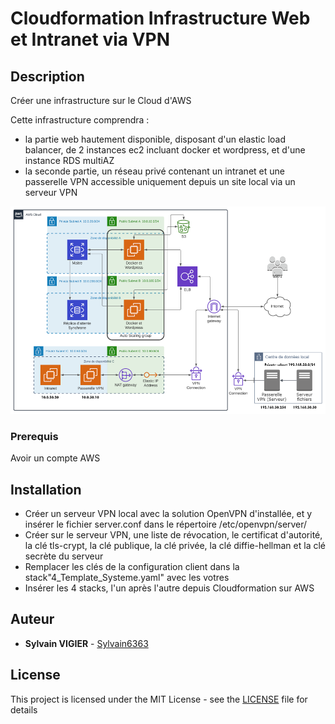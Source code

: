 # Cloudformation Infrastructure Web et Intranet via VPN

## Description

Créer une infrastructure sur le Cloud d'AWS

Cette infrastructure comprendra :
- la partie web hautement disponible, disposant d'un elastic load balancer, de 2 instances ec2 incluant docker et wordpress, et d'une instance RDS multiAZ
- la seconde partie, un réseau privé contenant un intranet et une passerelle VPN accessible uniquement depuis un site local via un serveur VPN

![image](https://github.com/Sylvain6363/Cloudformation/blob/main/Infrastructurecloud.png)

### Prerequis

Avoir un compte AWS

## Installation

- Créer un serveur VPN local avec la solution OpenVPN d'installée, et y insérer le fichier server.conf dans le répertoire /etc/openvpn/server/
- Créer sur le serveur VPN, une liste de révocation, le certificat d'autorité, la clé tls-crypt, la clé publique, la clé privée, la clé diffie-hellman et la clé secrète du serveur
- Remplacer les clés de la configuration client dans la stack"4_Template_Systeme.yaml" avec les votres
- Insérer les 4 stacks, l'un après l'autre depuis Cloudformation sur AWS


## Auteur

* **Sylvain VIGIER** - [Sylvain6363](https://github.com/Sylvain6363)

## License

This project is licensed under the MIT License - see the [LICENSE](https://github.com/Sylvain6363/Cloudformation/LICENSE) file for details

